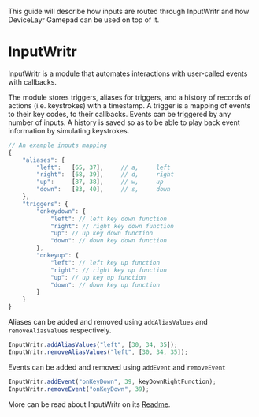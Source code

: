 This guide will describe how inputs are routed through InputWritr and how DeviceLayr Gamepad can be used on top of it.

# InputWritr

InputWritr is a module that automates interactions with user-called events with callbacks. 

The module stores triggers, aliases for triggers, and a history of records of actions (i.e. keystrokes) with a timestamp.
A trigger is a mapping of events to their key codes, to their callbacks.
Events can be triggered by any number of inputs.
A history is saved so as to be able to play back event information by simulating keystrokes.

```typescript
// An example inputs mapping
{
    "aliases": {
        "left":   [65, 37],     // a,     left
        "right":  [68, 39],     // d,     right
        "up":     [87, 38],     // w,     up
        "down":   [83, 40],     // s,     down
    },
    "triggers": {
        "onkeydown": {
            "left": // left key down function
            "right": // right key down function
            "up": // up key down function
            "down": // down key down function
        },
        "onkeyup": {
            "left": // left key up function
            "right": // right key up function
            "up": // up key up function
            "down": // down key up function
        }
    }
}
```

Aliases can be added and removed using `addAliasValues` and `removeAliasValues` respectively.

```typescript
InputWritr.addAliasValues("left", [30, 34, 35]);
InputWritr.removeAliasValues("left", [30, 34, 35]);
```

Events can be added and removed using `addEvent` and `removeEvent`

```typescript
InputWritr.addEvent("onKeyDown", 39, keyDownRightFunction);
InputWritr.removeEvent("onKeyDown", 39);
```

More can be read about InputWritr on its [Readme](https://github.com/FullScreenShenanigans/InputWritr/blob/master/README.md).